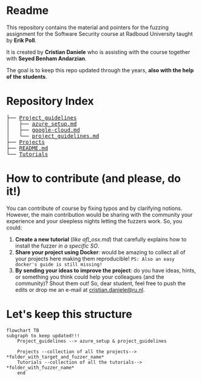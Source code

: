 # Readme

This repository contains the material and pointers for the fuzzing assignment for the Software Security course at Radboud University taught by **Erik Poll**.

It is created by **Cristian Daniele** who is assisting with the course together with **Seyed Benham Andarzian**.

The goal is to keep this repo updated through the years, **also with the help of the students**.

# Repository Index

<pre>
├── <a href="../Software-security-course/Project_guidelines">Project_guidelines</a>
│   ├── <a href="../Software-security-course/Project_guidelines/azure_setup.md">azure_setup.md</a>
│   ├── <a href="../Software-security-course/Project_guidelines/google-cloud.md">google-cloud.md</a>
│   └── <a href="../Software-security-course/Project_guidelines/project_guidelines.md">project_guidelines.md</a>
├── <a href="../Software-security-course/Projects">Projects</a>
├── <a href="../Software-security-course/README.md">README.md</a>
└── <a href="../Software-security-course/Tutorials">Tutorials</a>
</pre>

# How to contribute (and please, do it!)

You can contribute of course by fixing typos and by clarifying notions. 
However, the main contribution would be sharing with the community your experience and your sleepless nights letting the fuzzers work. 
So, you could:
1) **Create a new tutorial** (*like afl_osx.md*) that carefully explains how to install the fuzzer *in a specific SO*.
2) **Share your project using Docker**: would be amazing to collect all of your projects here making them reproducible!
   ```PS: Also an easy docker's guide is still missing!```
3) **By sending your ideas to improve the project**: do you have ideas, hints, or something you think could help your colleagues (and the community)? Shout them out!
So, dear student, feel free to push the edits or drop me an e-mail at cristian.daniele@ru.nl.


# Let's keep this structure
```mermaid
flowchart TB
subgraph to keep updated!!!
    Project_guidelines --> azure_setup & project_guidelines

    Projects --collection of all the projects--> *folder_with_target_and_fuzzer_name*
    Tutorials --collection of all the tutorials--> *folder_with_fuzzer_name*
    end
```


    

